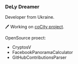 ### DeLy Dreamer

Developer from Ukraine.

🖊 Working on [coCity project](https://eco-city.org.ua/).

OpenSource proect:
* CryptosV
* FacebookPanoramaCalculator
* GitHubContributionsParser
